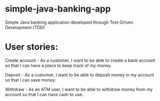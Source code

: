 # simple-java-banking-app
Simple Java banking application developed through Test-Driven Development (TDD)

# User stories:
Create account - As a customer, I want to be able to create a bank account so that I can have a place to keep track of my money.

Deposit - As a customer, I want to be able to deposit money in my account so that I can save money.

Withdraw - As an ATM user, I want to be able to withdraw money from my account so that I can have cash to use.
